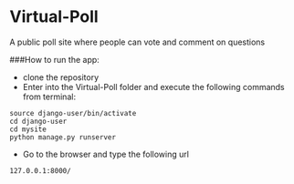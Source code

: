 # Virtual-Poll
A public poll site where people can vote and comment on questions

###How to run the app:

* clone the repository
* Enter into the Virtual-Poll folder and execute the following commands from terminal:
```
source django-user/bin/activate
cd django-user
cd mysite
python manage.py runserver
```
* Go to the browser and type the following url

```
127.0.0.1:8000/
```
